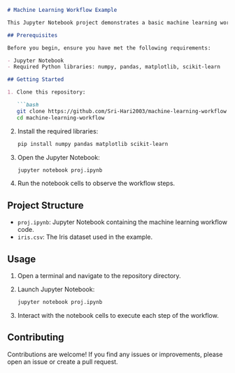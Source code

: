 ```markdown
# Machine Learning Workflow Example

This Jupyter Notebook project demonstrates a basic machine learning workflow using the Iris dataset. The notebook covers data loading, exploration, preparation, model selection, training, prediction, and evaluation.

## Prerequisites

Before you begin, ensure you have met the following requirements:

- Jupyter Notebook
- Required Python libraries: numpy, pandas, matplotlib, scikit-learn

## Getting Started

1. Clone this repository:

   ```bash
   git clone https://github.com/Sri-Hari2003/machine-learning-workflow.git
   cd machine-learning-workflow
   ```

2. Install the required libraries:

   ```bash
   pip install numpy pandas matplotlib scikit-learn
   ```

3. Open the Jupyter Notebook:

   ```bash
   jupyter notebook proj.ipynb
   ```

4. Run the notebook cells to observe the workflow steps.

## Project Structure

- `proj.ipynb`: Jupyter Notebook containing the machine learning workflow code.
- `iris.csv`: The Iris dataset used in the example.

## Usage

1. Open a terminal and navigate to the repository directory.

2. Launch Jupyter Notebook:

   ```bash
   jupyter notebook proj.ipynb
   ```

3. Interact with the notebook cells to execute each step of the workflow.

## Contributing

Contributions are welcome! If you find any issues or improvements, please open an issue or create a pull request.
